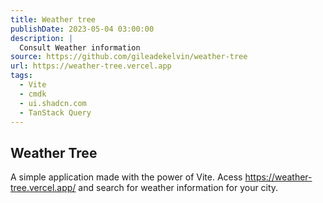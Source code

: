 ```yaml
---
title: Weather tree
publishDate: 2023-05-04 03:00:00
description: |
  Consult Weather information
source: https://github.com/gileadekelvin/weather-tree
url: https://weather-tree.vercel.app
tags:
  - Vite
  - cmdk
  - ui.shadcn.com
  - TanStack Query
---
```


## Weather Tree

A simple application made with the power of Vite. Acess https://weather-tree.vercel.app/ and search for weather information for your city.
